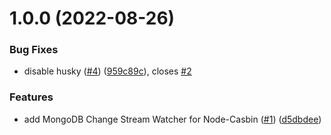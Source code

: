 # 1.0.0 (2022-08-26)


### Bug Fixes

* disable husky ([#4](https://github.com/node-casbin/mongo-changestream-watcher/issues/4)) ([959c89c](https://github.com/node-casbin/mongo-changestream-watcher/commit/959c89c6ca3be7f1e40feccdb3f5c850714a06b9)), closes [#2](https://github.com/node-casbin/mongo-changestream-watcher/issues/2)


### Features

* add MongoDB Change Stream Watcher for Node-Casbin ([#1](https://github.com/node-casbin/mongo-changestream-watcher/issues/1)) ([d5dbdee](https://github.com/node-casbin/mongo-changestream-watcher/commit/d5dbdee4a76b9a0399cc02d5b255780f270ae520))

